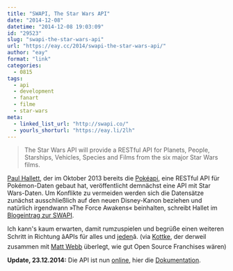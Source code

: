 ```yaml
---
title: "SWAPI, The Star Wars API"
date: "2014-12-08"
datetime: "2014-12-08 19:03:09"
id: "29523"
slug: "swapi-the-star-wars-api"
url: "https://eay.cc/2014/swapi-the-star-wars-api/"
author: "eay"
format: "link"
categories:
  - 0815
tags:
  - api
  - development
  - fanart
  - filme
  - star-wars
meta:
  - linked_list_url: "http://swapi.co/"
  - yourls_shorturl: "https://eay.li/2lh"
---
```


> The Star Wars API will provide a RESTful API for Planets, People, Starships, Vehicles, Species and Films from the six major Star Wars films.

[Paul Hallett](http://phalt.co/), der im Oktober 2013 bereits die [Pokéapi](http://pokeapi.co/), eine RESTful API für Pokémon-Daten gebaut hat, veröffentlicht demnächst eine API mit Star Wars-Daten. Um Konflikte zu vermeiden werden sich die Datensätze zunächst ausschließlich auf den neuen Disney-Kanon beziehen und natürlich irgendwann »The Force Awakens« beinhalten, schreibt Hallet im [Blogeintrag zur SWAPI](http://phalt.co/if-you-have-data-they-will-consume-it/).

Ich kann's kaum erwarten, damit rumzuspielen und begrüße einen weiteren Schritt in Richtung âAPIs für alles und [jeden](http://stefangrund.de/personalapi/)â. (via [Kottke](http://kottke.org/14/12/the-star-wars-api-and-star-wars-as-a-genre), der derweil zusammen mit [Matt Webb](http://interconnected.org/home/2014/11/30/star_wars) überlegt, wie gut Open Source Franchises wären)

**Update, 23.12.2014:** Die API ist nun [online](http://swapi.co/), hier die [Dokumentation](http://swapi.co/documentation).
